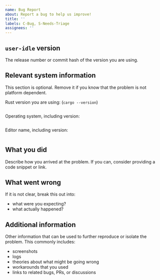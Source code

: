```yaml
---
name: Bug Report
about: Report a bug to help us improve!
title: ''
labels: C-Bug, S-Needs-Triage
assignees: ''
---
```


## `user-idle` version

The release number or commit hash of the version you are using.

## Relevant system information

This section is optional. Remove it if you know that the problem is not platform dependent.

Rust version you are using: (`cargo --version`)

```text

```

Operating system, including version:

```text

```

Editor name, including version:

```text

```

## What you did

Describe how you arrived at the problem. If you can, consider providing a code snippet or link.

## What went wrong

If it is not clear, break this out into:

- what were you expecting?
- what actually happened?

## Additional information

Other information that can be used to further reproduce or isolate the problem.
This commonly includes:

- screenshots
- logs
- theories about what might be going wrong
- workarounds that you used
- links to related bugs, PRs, or discussions
